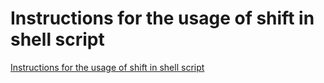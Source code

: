 # Instructions for the usage of shift in shell script
[Instructions for the usage of shift in shell script](https://aiwithcloud.com/2022/09/19/instructions_for_the_usage_of_shift_in_shell_script/)